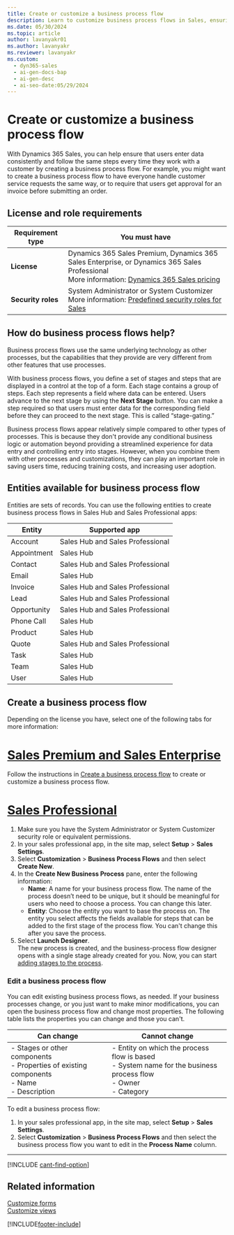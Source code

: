 ```yaml
---
title: Create or customize a business process flow
description: Learn to customize business process flows in Sales, ensuring consistent data entry and customer interaction while reducing training costs.
ms.date: 05/30/2024
ms.topic: article
author: lavanyakr01
ms.author: lavanyakr
ms.reviewer: lavanyakr
ms.custom:
  - dyn365-sales
  - ai-gen-docs-bap
  - ai-gen-desc
  - ai-seo-date:05/29/2024
---
```


# Create or customize a business process flow

With Dynamics 365 Sales, you can help ensure that users enter data consistently and follow the same steps every time they work with a customer by creating a business process flow. For example, you might want to create a business process flow to have everyone handle customer service requests the same way, or to require that users get approval for an invoice before submitting an order.  

## License and role requirements
| Requirement type | You must have |  
|-----------------------|---------|
| **License** | Dynamics 365 Sales Premium, Dynamics 365 Sales Enterprise, or Dynamics 365 Sales Professional <br>More information: [Dynamics 365 Sales pricing](https://dynamics.microsoft.com/sales/pricing/) |
| **Security roles** | System Administrator or System Customizer <br> More information: [Predefined security roles for Sales](security-roles-for-sales.md)|

## How do business process flows help? 

Business process flows use the same underlying technology as other processes, but the capabilities that they provide are very different from other features that use processes.

With business process flows, you define a set of stages and steps that are displayed in a control at the top of a form. Each stage contains a group of steps. Each step represents a field where data can be entered. Users advance to the next stage by using the **Next Stage** button. You can make a step required so that users must enter data for the corresponding field before they can proceed to the next stage. This is called “stage-gating.”

Business process flows appear relatively simple compared to other types of processes. This is because they don't provide any conditional business logic or automation beyond providing a streamlined experience for data entry and controlling entry into stages. However, when you combine them with other processes and customizations, they can play an important role in saving users time, reducing training costs, and increasing user adoption.

## Entities available for business process flow

Entities are sets of records. You can use the following entities to create business process flows in Sales Hub and Sales Professional apps:

| Entity | Supported app |
|--------|---------------|
| Account | Sales Hub and Sales Professional |
| Appointment | Sales Hub |
| Contact | Sales Hub and Sales Professional |
| Email | Sales Hub |
| Invoice | Sales Hub and Sales Professional |
| Lead | Sales Hub and Sales Professional |
| Opportunity | Sales Hub and Sales Professional |
| Phone Call | Sales Hub |
| Product | Sales Hub |
| Quote | Sales Hub and Sales Professional |
| Task | Sales Hub |
| Team | Sales Hub |
| User | Sales Hub |

## Create a business process flow

Depending on the license you have, select one of the following tabs for more information:

# [Sales Premium and Sales Enterprise](#tab/SE)

Follow the instructions in [Create a business process flow](/power-automate/create-business-process-flow?context=/dynamics365/context/sales-context) to create or customize a business process flow.  

# [Sales Professional](#tab/SP)

1. Make sure you have the System Administrator or System Customizer security role or equivalent permissions.  
1. In your sales professional app, in the site map, select **Setup** &gt; **Sales Settings**.  
1. Select **Customization** &gt; **Business Process Flows** and then select **Create New**.  
1. In the **Create New Business Process** pane, enter the following information:  
    - **Name**: A name for your business process flow. The name of the process doesn’t need to be unique, but it should be meaningful for users who need to choose a process. You can change this later.  
    - **Entity**: Choose the entity you want to base the process on. The entity you select affects the fields available for steps that can be added to the first stage of the process flow. You can't change this after you save the process.
1. Select **Launch Designer**.  
    The new process is created, and the business-process flow designer opens with a single stage already created for you. Now, you can start [adding stages to the process](/power-automate/create-business-process-flow#create-a-business-process-flow?context=/dynamics365/context/sales-context).
  
### Edit a business process flow

You can edit existing business process flows, as needed. If your business processes change, or you just want to make minor modifications, you can open the business process flow and change most properties. The following table lists the properties you can change and those you can't.

| Can change | Cannot change |
|------------|---------------|
|- Stages or other components<br>- Properties of existing components<br>- Name<br>- Description|- Entity on which the process flow is based<br>- System name for the business process flow<br>- Owner<br>- Category|

To edit a business process flow:  
1. In your sales professional app, in the site map, select **Setup** &gt; **Sales Settings**.  
1. Select **Customization** &gt; **Business Process Flows** and then select the business process flow you want to edit in the **Process Name** column.

---

[!INCLUDE [cant-find-option](../includes/cant-find-option.md)]

## Related information

[Customize forms](customize-forms.md)  
[Customize views](customize-views.md)


[!INCLUDE[footer-include](../includes/footer-banner.md)]

